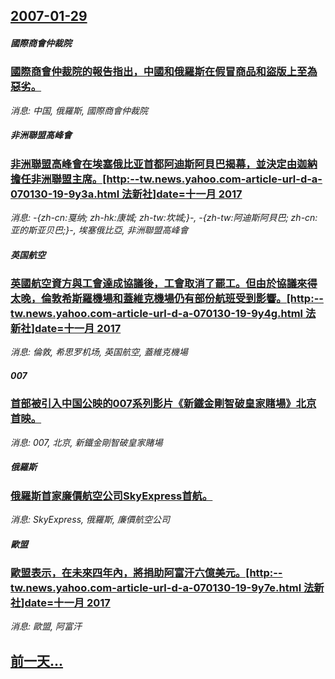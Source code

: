 ## [2007-01-29](/news/2007/01/29/index.md)

##### 國際商會仲裁院
### [國際商會仲裁院的報告指出，中國和俄羅斯在假冒商品和盜版上至為惡劣。](/news/2007/01/29/國際商會仲裁院的報告指出-中國和俄羅斯在假冒商品和盜版上至為惡劣.md)
_消息: 中国, 俄羅斯, 國際商會仲裁院_

##### 非洲聯盟高峰會
### [非洲聯盟高峰會在埃塞俄比亚首都阿迪斯阿貝巴揭幕，並決定由迦納擔任非洲聯盟主席。[http:--tw.news.yahoo.com-article-url-d-a-070130-19-9y3a.html 法新社]date=十一月 2017 ](/news/2007/01/29/非洲聯盟高峰會在埃塞俄比亚首都阿迪斯阿貝巴揭幕-並決定由迦納擔任非洲聯盟主席-http-twnewsyahoo.md)
_消息: -{zh-cn:戛纳; zh-hk:康城; zh-tw:坎城;}-, -{zh-tw:阿迪斯阿貝巴; zh-cn:亚的斯亚贝巴;}-, 埃塞俄比亞, 非洲聯盟高峰會_

##### 英国航空
### [英國航空資方與工會達成協議後，工會取消了罷工。但由於協議來得太晚，倫敦希斯羅機場和蓋維克機場仍有部份航班受到影響。[http:--tw.news.yahoo.com-article-url-d-a-070130-19-9y4g.html 法新社]date=十一月 2017 ](/news/2007/01/29/英國航空資方與工會達成協議後-工會取消了罷工-但由於協議來得太晚-倫敦希斯羅機場和蓋維克機場仍有部份航班受到影響-ht.md)
_消息: 倫敦, 希思罗机场, 英国航空, 蓋維克機場_

##### 007
### [首部被引入中国公映的007系列影片《新鐵金剛智破皇家賭場》北京首映。](/news/2007/01/29/首部被引入中国公映的007系列影片-新鐵金剛智破皇家賭場-北京首映.md)
_消息: 007, 北京, 新鐵金剛智破皇家賭場_

##### 俄羅斯
### [俄羅斯首家廉價航空公司SkyExpress首航。](/news/2007/01/29/俄羅斯首家廉價航空公司SkyExpress首航.md)
_消息: SkyExpress, 俄羅斯, 廉價航空公司_

##### 歐盟
### [歐盟表示，在未來四年內，將捐助阿富汗六億美元。[http:--tw.news.yahoo.com-article-url-d-a-070130-19-9y7e.html 法新社]date=十一月 2017 ](/news/2007/01/29/歐盟表示-在未來四年內-將捐助阿富汗六億美元-http-twnewsyahoocom-article-url.md)
_消息: 歐盟, 阿富汗_

## [前一天...](/news/2007/01/28/index.md)

